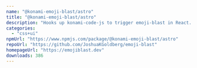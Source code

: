 ```yaml
---
name: "@konami-emoji-blast/astro"
title: "@konami-emoji-blast/astro"
description: "Hooks up konami-code-js to trigger emoji-blast in React. 🎇"
categories:
  - "css+ui"
npmUrl: "https://www.npmjs.com/package/@konami-emoji-blast/astro"
repoUrl: "https://github.com/JoshuaKGoldberg/emoji-blast"
homepageUrl: "https://emojiblast.dev"
downloads: 386
---
```

